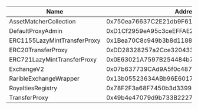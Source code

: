  Name | Address | Url 
 --- | --- | ---
 AssetMatcherCollection | 0x750ea76637C2E21db9F6138D4Ae6Ef49c1f6Bb9D | nulladdress/0x750ea76637C2E21db9F6138D4Ae6Ef49c1f6Bb9D 
 DefaultProxyAdmin | 0xD1Cf2959eA95c3ceEFFAE2081988ffAaba4622f1 | nulladdress/0xD1Cf2959eA95c3ceEFFAE2081988ffAaba4622f1 
 ERC1155LazyMintTransferProxy | 0x1Bea70C8c949b3b8d1188cb738432B121B83C4b5 | nulladdress/0x1Bea70C8c949b3b8d1188cb738432B121B83C4b5 
 ERC20TransferProxy | 0xDD28328257a2Cce3204332C747Cc350153937A1D | nulladdress/0xDD28328257a2Cce3204332C747Cc350153937A1D 
 ERC721LazyMintTransferProxy | 0x0E63021A7597B254484b7F99dDD9b319591350B6 | nulladdress/0x0E63021A7597B254484b7F99dDD9b319591350B6 
 ExchangeV2 | 0x07b637739CAd9A5f0c487219B283a52717E69978 | nulladdress/0x07b637739CAd9A5f0c487219B283a52717E69978 
 RaribleExchangeWrapper | 0x13b05523634ABb96E6017Da71b7698CAecDf50b2 | nulladdress/0x13b05523634ABb96E6017Da71b7698CAecDf50b2 
 RoyaltiesRegistry | 0x78F2F3a68F7450b3d33994D3BA9CA11D103f02CC | nulladdress/0x78F2F3a68F7450b3d33994D3BA9CA11D103f02CC 
 TransferProxy | 0x49b4e47079d9b733B2227fa15f0762dBF707B263 | nulladdress/0x49b4e47079d9b733B2227fa15f0762dBF707B263 
